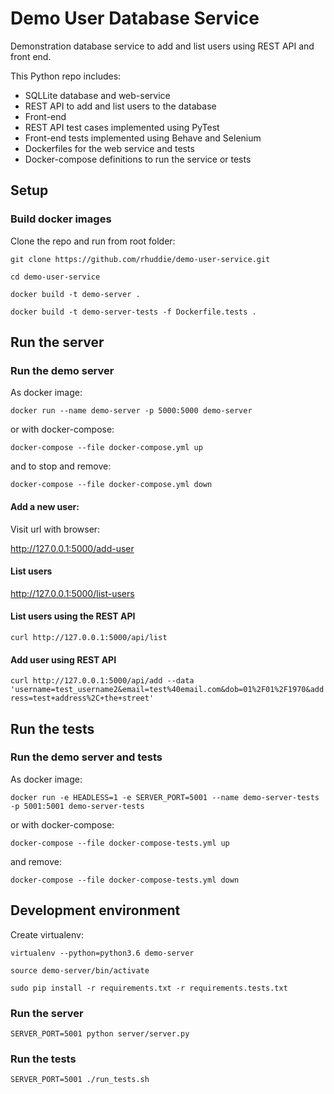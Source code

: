 # Demo User Database Service

Demonstration database service to add and list users using REST API and front end.

This Python repo includes:
 - SQLLite database and web-service
 - REST API to add and list users to the database
 - Front-end
 - REST API test cases implemented using PyTest
 - Front-end tests implemented using Behave and Selenium
 - Dockerfiles for the web service and tests
 - Docker-compose definitions to run the service or tests

## Setup

### Build docker images

Clone the repo and run from root folder:

`git clone https://github.com/rhuddie/demo-user-service.git`

`cd demo-user-service`

`docker build -t demo-server .`

`docker build -t demo-server-tests -f Dockerfile.tests .`

## Run the server

### Run the demo server

As docker image:

`docker run --name demo-server -p 5000:5000 demo-server`

or with docker-compose:

`docker-compose --file docker-compose.yml up`

and to stop and remove:

`docker-compose --file docker-compose.yml down`

#### Add a new user:

Visit url with browser:

<http://127.0.0.1:5000/add-user>

#### List users

<http://127.0.0.1:5000/list-users>

#### List users using the REST API

`curl http://127.0.0.1:5000/api/list`

#### Add user using REST API

`curl http://127.0.0.1:5000/api/add --data 'username=test_username2&email=test%40email.com&dob=01%2F01%2F1970&address=test+address%2C+the+street'`

## Run the tests

### Run the demo server and tests

As docker image:

`docker run -e HEADLESS=1 -e SERVER_PORT=5001 --name demo-server-tests -p 5001:5001 demo-server-tests`

or with docker-compose:

`docker-compose --file docker-compose-tests.yml up`

and remove:

`docker-compose --file docker-compose-tests.yml down`

## Development environment

Create virtualenv:

`virtualenv --python=python3.6 demo-server`

`source demo-server/bin/activate`

`sudo pip install -r requirements.txt -r requirements.tests.txt`

### Run the server

`SERVER_PORT=5001 python server/server.py`

### Run the tests

`SERVER_PORT=5001 ./run_tests.sh`
